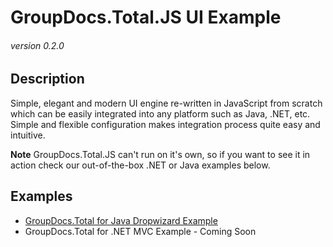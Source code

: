 # GroupDocs.Total.JS UI Example
###### version 0.2.0


## Description
Simple, elegant and modern UI engine re-written in JavaScript from scratch which can be easily integrated into any platform such as Java, .NET, etc.
Simple and flexible configuration makes integration process quite easy and intuitive.

**Note** GroupDocs.Total.JS can't run on it's own, so if you want to see it in action check our out-of-the-box .NET or Java examples below.


## Examples
- [GroupDocs.Total for Java Dropwizard Example](https://github.com/groupdocs-total/GroupDocs.Total-for-Java-Dropwizard)
- GroupDocs.Total for .NET MVC Example - Coming Soon
